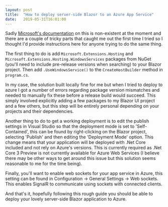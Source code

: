 ```yaml
---
layout: post
title:  "How to deploy server-side Blazor to an Azure App Service"
date:   2019-05-31T16:01:00
---
```

Sadly [Microsoft's documentation](https://docs.microsoft.com/en-us/aspnet/core/host-and-deploy/blazor/server-side?view=aspnetcore-3.0) on this is non-existent at the moment and there are a couple of tricky parts that caught me out the first time I tried so I thought I'd provide instructions here for anyone trying to do the same thing.

The first thing to do is add `Microsoft.Extensions.Hosting` and `Microsoft.Extensions.Hosting.WindowsServices` packages from NuGet (you'll need to include pre-release versions when searching) to your Blazor project. Then add `.UseWindowsService()` to the `CreateHostBuilder` method in `program.cs`.

In my case, the solution built locally fine for me but when I tried to deploy to azure I got a number of errors regarding package version mismatches and needed to manually fix these before a release build would succeed. This simply involved explicitly adding a few packages to my Blazor UI project and a few others, but this step will be entirely personal depending on your projects and their dependencies.

Another thing to do to get a working deployment is to edit the publish settings in Visual Studio so that the deployment mode is set to 'Self-Contained', this can be found by right-clicking on the Blazor project, selecting 'Publish' and then editing the 'Deployment Mode' option. This change means that your application will be deployed with .Net Core included and not rely on Azure's versions. This is currently required as .Net Core 3 Preview is not currently available for Azure Web Services (I believe there may be other ways to get around this issue but this solution seems reasonable to me for the time being).

Finally, you'll want to enable web sockets for your app service in Azure, this setting can be found in Configuration -> General Settings -> Web sockets. This enables SignalR to communicate using sockets with connected clients.

And that's it, hopefully following this rough guide you should be able to deploy your lovely server-side Blazor application to Azure.
